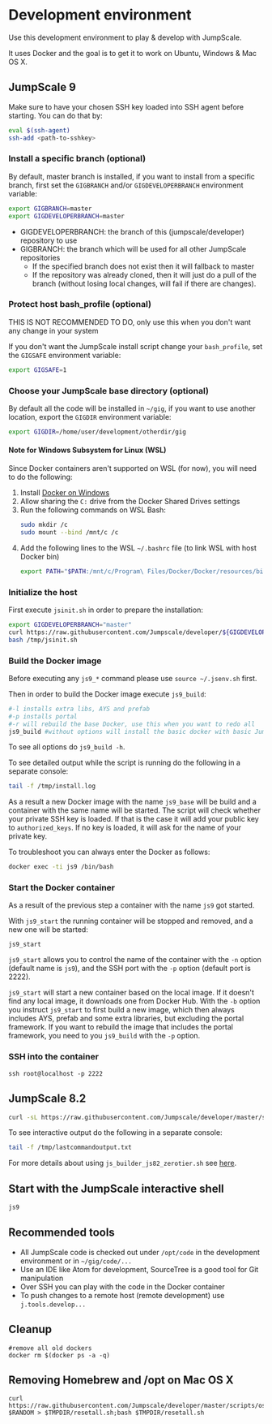 # Development environment
Use this development environment to play & develop with JumpScale.

It uses Docker and the goal is to get it to work on Ubuntu, Windows & Mac OS X.

## JumpScale 9
Make sure to have your chosen SSH key loaded into SSH agent before starting.
You can do that by:
```bash
eval $(ssh-agent)
ssh-add <path-to-sshkey>
```

### Install a specific branch (optional)
By default, master branch is installed, if you want to install from a specific branch, first set the `GIGBRANCH` and/or `GIGDEVELOPERBRANCH` environment variable:

```bash
export GIGBRANCH=master
export GIGDEVELOPERBRANCH=master
```

- GIGDEVELOPERBRANCH: the branch of this (jumpscale/developer) repository to use
- GIGBRANCH: the branch which will be used for all other JumpScale repositories
  - If the specified branch does not exist then it will fallback to master
  - If the repository was already cloned, then it will just do a pull of the branch (without losing local changes, will fail if there are changes).

### Protect host bash_profile (optional)

THIS IS NOT RECOMMENDED TO DO, only use this when you don't want any change in your system

If you don't want the JumpScale install script change your `bash_profile`, set the `GIGSAFE` environment variable:
```bash
export GIGSAFE=1
```

### Choose your JumpScale base directory (optional)
By default all the code will be installed in `~/gig`, if you want to use another location, export the `GIGDIR` environment variable:

```bash
export GIGDIR=/home/user/development/otherdir/gig
```

#### Note for Windows Subsystem for Linux (WSL)
Since Docker containers aren't supported on WSL (for now), you will need to do the following:
1. Install [Docker on Windows](https://docs.docker.com/docker-for-windows/install/)
2. Allow sharing the `C:` drive from the Docker Shared Drives settings
3. Run the following commands on WSL Bash:
   ```bash
   sudo mkdir /c
   sudo mount --bind /mnt/c /c
   ```
4. Add the following lines to the WSL `~/.bashrc` file (to link WSL with host Docker bin)
   ```bash
   export PATH="$PATH:/mnt/c/Program\ Files/Docker/Docker/resources/bin/"
   ```

### Initialize the host
First execute `jsinit.sh` in order to prepare the installation:
```bash
export GIGDEVELOPERBRANCH="master"
curl https://raw.githubusercontent.com/Jumpscale/developer/${GIGDEVELOPERBRANCH}/jsinit.sh?$RANDOM > /tmp/jsinit.sh
bash /tmp/jsinit.sh
```

### Build the Docker image
Before executing any `js9_*` command please use `source ~/.jsenv.sh` first.

Then in order to build the Docker image execute `js9_build`:

```bash
#-l installs extra libs, AYS and prefab
#-p installs portal
#-r will rebuild the base Docker, use this when you want to redo all
js9_build #without options will install the basic docker with basic JumpScale9 support
```

To see all options do `js9_build -h`.

To see detailed output while the script is running do the following in a separate console:

```bash
tail -f /tmp/install.log
```

As a result a new Docker image with the name `js9_base` will be build and a container with the same name will be started. The script will check whether your private SSH key is loaded. If that is the case it will add your public key to `authorized_keys`. If no key is loaded, it will ask for the name of your private key.


To troubleshoot you can always enter the Docker as follows:
```bash
docker exec -ti js9 /bin/bash
```


### Start the Docker container

As a result of the previous step a container with the name `js9` got started.

With `js9_start` the running container will be stopped and removed, and a new one will be started:

```shell
js9_start
```

`js9_start` allows you to control the name of the container with the `-n` option (default name is `js9`), and the SSH port with the `-p` option (default port is 2222).

`js9_start` will start a new container based on the local image. If it doesn't find any local image, it downloads one from Docker Hub. With the `-b` option you instruct `js9_start` to first build a new image, which then always includes AYS, prefab and some extra libraries, but excluding the portal framework. If you want to rebuild the image that includes the portal framework, you need to you `js9_build` with the `-p` option.


### SSH into the container

```shell
ssh root@localhost -p 2222
```

## JumpScale 8.2

```bash
curl -sL https://raw.githubusercontent.com/Jumpscale/developer/master/scripts/js_builder_js82_zerotier.sh | bash -s <your-ZeroTier-network-ID>
```

To see interactive output do the following in a separate console:
```bash
tail -f /tmp/lastcommandoutput.txt
```

For more details about using `js_builder_js82_zerotier.sh` see [here](docs/installjs8_details.md).


## Start with the JumpScale interactive shell

```bash
js9
```

## Recommended tools

- All JumpScale code is checked out under `/opt/code` in the development environment or in `~/gig/code/...`
- Use an IDE like Atom for development, SourceTree is a good tool for Git manipulation
- Over SSH you can play with the code in the Docker container
- To push changes to a remote host (remote development) use `j.tools.develop...`


## Cleanup

```
#remove all old dockers
docker rm $(docker ps -a -q)
```

## Removing Homebrew and /opt on Mac OS X

```
curl https://raw.githubusercontent.com/Jumpscale/developer/master/scripts/osx_reset_all.sh?$RANDOM > $TMPDIR/resetall.sh;bash $TMPDIR/resetall.sh
```
